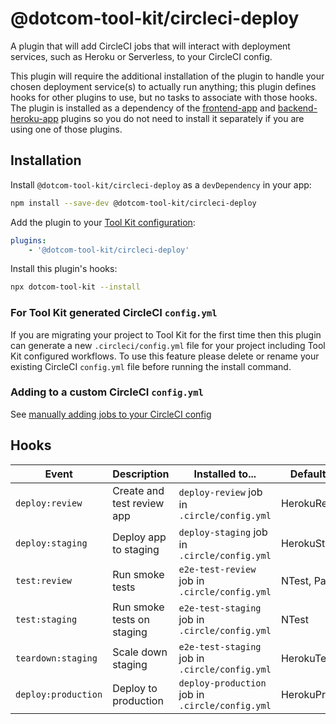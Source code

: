 # @dotcom-tool-kit/circleci-deploy

A plugin that will add CircleCI jobs that will interact with deployment services, such as Heroku or Serverless, to your CircleCI config.

This plugin will require the additional installation of the plugin to handle your chosen deployment service(s) to actually run anything; this plugin defines hooks for other plugins to use, but no tasks to associate with those hooks. The plugin is installed as a dependency of the [frontend-app](https://github.com/Financial-Times/dotcom-tool-kit/tree/main/plugins/frontend-app) and [backend-heroku-app](https://github.com/Financial-Times/dotcom-tool-kit/tree/main/plugins/backend-heroku-app) plugins so you do not need to install it separately if you are using one of those plugins.

## Installation

Install `@dotcom-tool-kit/circleci-deploy` as a `devDependency` in your app:

```sh
npm install --save-dev @dotcom-tool-kit/circleci-deploy
```

Add the plugin to your [Tool Kit configuration](https://github.com/financial-times/dotcom-tool-kit/blob/main/readme.md#configuration):

```yaml
plugins:
	- '@dotcom-tool-kit/circleci-deploy'
```

Install this plugin's hooks:

```sh
npx dotcom-tool-kit --install
```

### For Tool Kit generated CircleCI `config.yml`

If you are migrating your project to Tool Kit for the first time then this plugin can generate a new `.circleci/config.yml` file for your project including Tool Kit configured workflows. To use this feature please delete or rename your existing CircleCI `config.yml` file before running the install command.

### Adding to a custom CircleCI `config.yml`

See [manually adding jobs to your CircleCI config](https://github.com/Financial-Times/dotcom-tool-kit/tree/main/orb#manually)

## Hooks

| Event | Description | Installed to...| Default Tasks
|-|-|-|-|
| `deploy:review` | Create and test review app | `deploy-review` job in `.circle/config.yml` | HerokuReview |
| `deploy:staging` | Deploy app to staging | `deploy-staging` job in `.circle/config.yml` | HerokuStaging |
| `test:review` | Run smoke tests | `e2e-test-review` job in `.circle/config.yml` | NTest, Pa11y |
| `test:staging` | Run smoke tests on staging | `e2e-test-staging` job in `.circle/config.yml` | NTest |
| `teardown:staging` | Scale down staging | `e2e-test-staging` job in `.circle/config.yml` | HerokuTeardown |
| `deploy:production` | Deploy to production | `deploy-production` job in `.circle/config.yml` | HerokuProduction |

